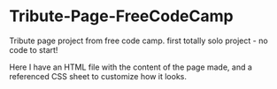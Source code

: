 # Tribute-Page-FreeCodeCamp
Tribute page project from free code camp. first totally solo project - no code to start!

Here I have an HTML file with the content of the page made, and a referenced CSS sheet to customize how it looks.
